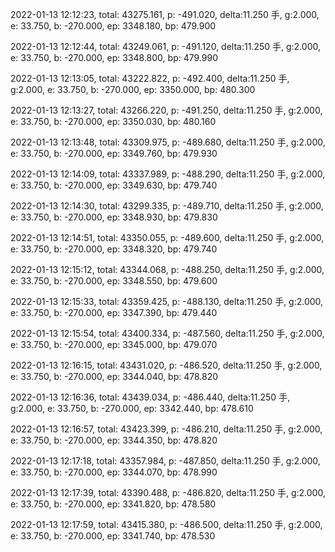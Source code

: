 2022-01-13 12:12:23, total: 43275.161, p: -491.020, delta:11.250 手, g:2.000, e: 33.750, b: -270.000, ep: 3348.180, bp: 479.900

2022-01-13 12:12:44, total: 43249.061, p: -491.120, delta:11.250 手, g:2.000, e: 33.750, b: -270.000, ep: 3348.800, bp: 479.990

2022-01-13 12:13:05, total: 43222.822, p: -492.400, delta:11.250 手, g:2.000, e: 33.750, b: -270.000, ep: 3350.000, bp: 480.300

2022-01-13 12:13:27, total: 43266.220, p: -491.250, delta:11.250 手, g:2.000, e: 33.750, b: -270.000, ep: 3350.030, bp: 480.160

2022-01-13 12:13:48, total: 43309.975, p: -489.680, delta:11.250 手, g:2.000, e: 33.750, b: -270.000, ep: 3349.760, bp: 479.930

2022-01-13 12:14:09, total: 43337.989, p: -488.290, delta:11.250 手, g:2.000, e: 33.750, b: -270.000, ep: 3349.630, bp: 479.740

2022-01-13 12:14:30, total: 43299.335, p: -489.710, delta:11.250 手, g:2.000, e: 33.750, b: -270.000, ep: 3348.930, bp: 479.830

2022-01-13 12:14:51, total: 43350.055, p: -489.600, delta:11.250 手, g:2.000, e: 33.750, b: -270.000, ep: 3348.320, bp: 479.740

2022-01-13 12:15:12, total: 43344.068, p: -488.250, delta:11.250 手, g:2.000, e: 33.750, b: -270.000, ep: 3348.550, bp: 479.600

2022-01-13 12:15:33, total: 43359.425, p: -488.130, delta:11.250 手, g:2.000, e: 33.750, b: -270.000, ep: 3347.390, bp: 479.440

2022-01-13 12:15:54, total: 43400.334, p: -487.560, delta:11.250 手, g:2.000, e: 33.750, b: -270.000, ep: 3345.000, bp: 479.070

2022-01-13 12:16:15, total: 43431.020, p: -486.520, delta:11.250 手, g:2.000, e: 33.750, b: -270.000, ep: 3344.040, bp: 478.820

2022-01-13 12:16:36, total: 43439.034, p: -486.440, delta:11.250 手, g:2.000, e: 33.750, b: -270.000, ep: 3342.440, bp: 478.610

2022-01-13 12:16:57, total: 43423.399, p: -486.210, delta:11.250 手, g:2.000, e: 33.750, b: -270.000, ep: 3344.350, bp: 478.820

2022-01-13 12:17:18, total: 43357.984, p: -487.850, delta:11.250 手, g:2.000, e: 33.750, b: -270.000, ep: 3344.070, bp: 478.990

2022-01-13 12:17:39, total: 43390.488, p: -486.820, delta:11.250 手, g:2.000, e: 33.750, b: -270.000, ep: 3341.820, bp: 478.580

2022-01-13 12:17:59, total: 43415.380, p: -486.500, delta:11.250 手, g:2.000, e: 33.750, b: -270.000, ep: 3341.740, bp: 478.530